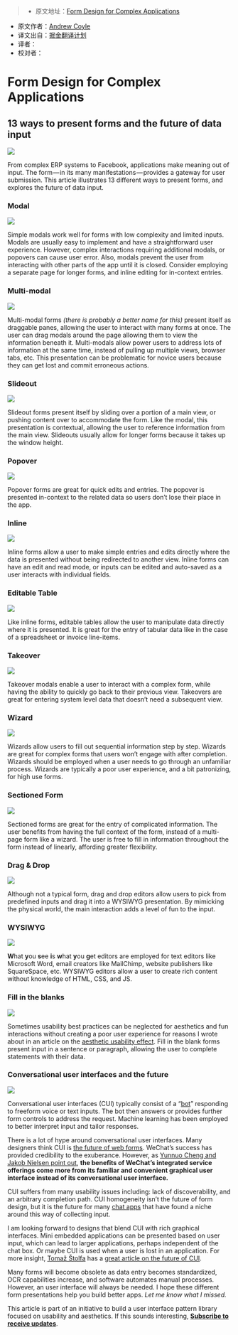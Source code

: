 > * 原文地址：[Form Design for Complex Applications](https://uxdesign.cc/form-design-for-complex-applications-d8a1d025eba6#.l08bq0kbt)
* 原文作者：[Andrew Coyle](https://uxdesign.cc/@CoyleAndrew?source=post_header_lockup)
* 译文出自：[掘金翻译计划](https://github.com/xitu/gold-miner)
* 译者：
* 校对者：

# Form Design for Complex Applications

## 13 ways to present forms and the future of data input

<img class="progressiveMedia-noscript js-progressiveMedia-inner" src="https://cdn-images-1.medium.com/max/2000/1*RVpQciv-R44ZlAY_dKEXgw.jpeg">

From complex ERP systems to Facebook, applications make meaning out of input. The form — in its many manifestations — provides a gateway for user submission. This article illustrates 13 different ways to present forms, and explores the future of data input.

### Modal

<img class="progressiveMedia-noscript js-progressiveMedia-inner" src="https://cdn-images-1.medium.com/max/800/1*6zcZuyRJSVwO8KbIg_byLg.jpeg">

Simple modals work well for forms with low complexity and limited inputs. Modals are usually easy to implement and have a straightforward user experience. However, complex interactions requiring additional modals, or popovers can cause user error. Also, modals prevent the user from interacting with other parts of the app until it is closed. Consider employing a separate page for longer forms, and inline editing for in-context entries.
				

### Multi-modal

<img class="progressiveMedia-noscript js-progressiveMedia-inner" src="https://cdn-images-1.medium.com/max/800/1*JV84BrsVxgFzozI-fHWcpQ.jpeg">

Multi-modal forms *(there is probably a better name for this)* present itself as draggable panes, allowing the user to interact with many forms at once. The user can drag modals around the page allowing them to view the information beneath it. Multi-modals allow power users to address lots of information at the same time, instead of pulling up multiple views, browser tabs, etc. This presentation can be problematic for novice users because they can get lost and commit erroneous actions.


### Slideout

<img class="progressiveMedia-noscript js-progressiveMedia-inner" src="https://cdn-images-1.medium.com/max/800/1*_0eKR6PyTRnil20DAw90Dg.jpeg">

Slideout forms present itself by sliding over a portion of a main view, or pushing content over to accommodate the form. Like the modal, this presentation is contextual, allowing the user to reference information from the main view. Slideouts usually allow for longer forms because it takes up the window height.
				


### Popover

<img class="progressiveMedia-noscript js-progressiveMedia-inner" src="https://cdn-images-1.medium.com/max/800/1*k6h1MrBIg-DoCIMzcTmvgw.jpeg">

Popover forms are great for quick edits and entries. The popover is presented in-context to the related data so users don’t lose their place in the app.
			


### Inline

<img class="progressiveMedia-noscript js-progressiveMedia-inner" src="https://cdn-images-1.medium.com/max/800/1*woE3kW5k9ec9w7Aw7XfpHA.jpeg">

Inline forms allow a user to make simple entries and edits directly where the data is presented without being redirected to another view. Inline forms can have an edit and read mode, or inputs can be edited and auto-saved as a user interacts with individual fields.



### Editable Table

<img class="progressiveMedia-noscript js-progressiveMedia-inner" src="https://cdn-images-1.medium.com/max/800/1*nsYFv81hhv5tJPG8wIuJ8Q.jpeg">

Like inline forms, editable tables allow the user to manipulate data directly where it is presented. It is great for the entry of tabular data like in the case of a spreadsheet or invoice line-items.



### Takeover

<img class="progressiveMedia-noscript js-progressiveMedia-inner" src="https://cdn-images-1.medium.com/max/800/1*uxYT1b0iR93t8M1eIrgVUw.jpeg">

Takeover modals enable a user to interact with a complex form, while having the ability to quickly go back to their previous view. Takeovers are great for entering system level data that doesn’t need a subsequent view.



### Wizard

<img class="progressiveMedia-noscript js-progressiveMedia-inner" src="https://cdn-images-1.medium.com/max/800/1*bUZdK24WxCYo351JD6h8hQ.jpeg">

Wizards allow users to fill out sequential information step by step. Wizards are great for complex forms that users won’t engage with after completion. Wizards should be employed when a user needs to go through an unfamiliar process. Wizards are typically a poor user experience, and a bit patronizing, for high use forms.



### Sectioned Form

<img class="progressiveMedia-noscript js-progressiveMedia-inner" src="https://cdn-images-1.medium.com/max/800/1*cXVZjXUt4TRoxnc8HDRhsQ.jpeg">

Sectioned forms are great for the entry of complicated information. The user benefits from having the full context of the form, instead of a multi-page form like a wizard. The user is free to fill in information throughout the form instead of linearly, affording greater flexibility.



### Drag & Drop

<img class="progressiveMedia-noscript js-progressiveMedia-inner" src="https://cdn-images-1.medium.com/max/800/1*KsKwmpwYGnTbly2JHNy0iQ.jpeg">

Although not a typical form, drag and drop editors allow users to pick from predefined inputs and drag it into a WYSIWYG presentation. By mimicking the physical world, the main interaction adds a level of fun to the input.



### WYSIWYG

<img class="progressiveMedia-noscript js-progressiveMedia-inner" src="https://cdn-images-1.medium.com/max/800/1*jID_5VgTs03MaRaxCD4d3Q.jpeg">

**W**hat **y**ou **s**ee **i**s **w**hat **y**ou **g**et editors are employed for text editors like Microsoft Word, email creators like MailChimp, website publishers like SquareSpace, etc. WYSIWYG editors allow a user to create rich content without knowledge of HTML, CSS, and JS.


### Fill in the blanks

<img class="progressiveMedia-noscript js-progressiveMedia-inner" src="https://cdn-images-1.medium.com/max/800/1*TO6FcUsAps09_1x1edIUVw.jpeg">

Sometimes usability best practices can be neglected for aesthetics and fun interactions without creating a poor user experience for reasons I wrote about in an article on the [aesthetic usability effect](https://uxdesign.cc/aesthetics-matter-75060b7b572). Fill in the blank forms present input in a sentence or paragraph, allowing the user to complete statements with their data.



### Conversational user interfaces and the future

<img class="progressiveMedia-noscript js-progressiveMedia-inner" src="https://cdn-images-1.medium.com/max/800/1*GZcRV8jv6To_qil0mHSZeQ.jpeg">

Conversational user interfaces (CUI) typically consist of a “[bot](https://chatbotsmagazine.com/the-complete-beginner-s-guide-to-chatbots-8280b7b906ca)” responding to freeform voice or text inputs. The bot then answers or provides further form controls to address the request. Machine learning has been employed to better interpret input and tailor responses.

There is a lot of hype around conversational user interfaces. Many designers think CUI is [the future of web forms](https://blog.prototypr.io/the-future-of-web-forms-4578485e1461). WeChat’s success has provided credibility to the exuberance. However, as [Yunnuo Cheng and Jakob Nielsen point out](https://www.nngroup.com/articles/wechat-integrated-ux/), **the benefits of WeChat’s integrated service offerings come more from its familiar and convenient graphical user interface instead of its conversational user interface.**

CUI suffers from many usability issues including: lack of discoverability, and an arbitrary completion path. CUI homogeneity isn’t the future of form design, but it is the future for many [chat apps](https://operator.com/) that have found a niche around this way of collecting input.

I am looking forward to designs that blend CUI with rich graphical interfaces. Mini embedded applications can be presented based on user input, which can lead to larger applications, perhaps independent of the chat box. Or maybe CUI is used when a user is lost in an application. For more insight, [Tomaž Štolfa](https://medium.com/@tomazstolfa) has a [great article on the future of CUI](https://medium.com/the-layer/the-future-of-conversational-ui-belongs-to-hybrid-interfaces-8a228de0bdb5).



Many forms will become obsolete as data entry becomes standardized, OCR capabilities increase, and software automates manual processes. However, an user interface will always be needed. I hope these different form presentations help you build better apps. *Let me know what I missed.*

This article is part of an initiative to build a user interface pattern library focused on usability and aesthetics. If this sounds interesting, [**Subscribe to receive updates**](http://ohapollo.com/).

